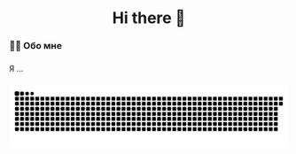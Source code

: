 ###

<h1 align="center">Hi there 👋</h1>

###

<h3 align="left">👩‍💻  Обо мне</h3>

###

<p align="left">Я ...</p>

###

![snake gif](https://github.com/Friedox/Friedox/blob/output/github-snake-dark.svg)

###

<!--
**Friedox/Friedox** is a ✨ _special_ ✨ repository because its `README.md` (this file) appears on your GitHub profile.

Here are some ideas to get you started:

- 🔭 I’m currently working on ...
- 🌱 I’m currently learning ...
- 👯 I’m looking to collaborate on ...
- 🤔 I’m looking for help with ...
- 💬 Ask me about ...
- 📫 How to reach me: ...
- 😄 Pronouns: ...
- ⚡ Fun fact: ...
-->
